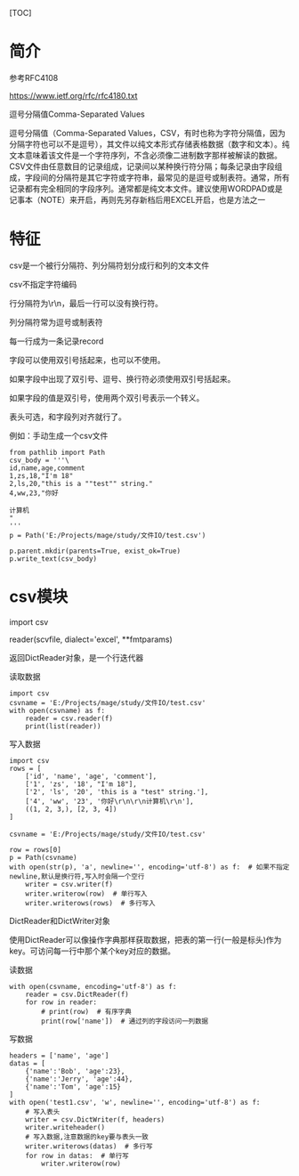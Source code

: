 [TOC]

# 简介

参考RFC4108

https://www.ietf.org/rfc/rfc4180.txt

逗号分隔值Comma-Separated Values

逗号分隔值（Comma-Separated Values，CSV，有时也称为字符分隔值，因为分隔字符也可以不是逗号），其文件以纯文本形式存储表格数据（数字和文本）。纯文本意味着该文件是一个字符序列，不含必须像二进制数字那样被解读的数据。CSV文件由任意数目的记录组成，记录间以某种换行符分隔；每条记录由字段组成，字段间的分隔符是其它字符或字符串，最常见的是逗号或制表符。通常，所有记录都有完全相同的字段序列。通常都是纯文本文件。建议使用WORDPAD或是记事本（NOTE）来开启，再则先另存新档后用EXCEL开启，也是方法之一

# 特征

csv是一个被行分隔符、列分隔符划分成行和列的文本文件

csv不指定字符编码

行分隔符为\r\n，最后一行可以没有换行符。

列分隔符常为逗号或制表符

每一行成为一条记录record

字段可以使用双引号括起来，也可以不使用。

如果字段中出现了双引号、逗号、换行符必须使用双引号括起来。

如果字段的值是双引号，使用两个双引号表示一个转义。

表头可选，和字段列对齐就行了。

例如：手动生成一个csv文件

 

```
from pathlib import Path
csv_body = '''\
id,name,age,comment
1,zs,18,"I'm 18"
2,ls,20,"this is a ""test"" string."
4,ww,23,"你好

计算机
"
'''
p = Path('E:/Projects/mage/study/文件IO/test.csv')

p.parent.mkdir(parents=True, exist_ok=True)
p.write_text(csv_body)
```

# csv模块

import csv

reader(scvfile, dialect='excel', **fmtparams)

返回DictReader对象，是一个行迭代器

读取数据

 

```
import csv
csvname = 'E:/Projects/mage/study/文件IO/test.csv'
with open(csvname) as f:
    reader = csv.reader(f)
    print(list(reader))
```

写入数据

 

```
import csv
rows = [
    ['id', 'name', 'age', 'comment'],
    ['1', 'zs', '18', "I'm 18"],
    ['2', 'ls', '20', 'this is a "test" string.'],
    ['4', 'ww', '23', '你好\r\n\r\n计算机\r\n'],
    ((1, 2, 3,), [2, 3, 4])
]

csvname = 'E:/Projects/mage/study/文件IO/test.csv'

row = rows[0]
p = Path(csvname)
with open(str(p), 'a', newline='', encoding='utf-8') as f:  # 如果不指定newline,默认是换行符,写入时会隔一个空行
    writer = csv.writer(f)
    writer.writerow(row)  # 单行写入
    writer.writerows(rows)  # 多行写入
```

DictReader和DictWriter对象

使用DictReader可以像操作字典那样获取数据，把表的第一行(一般是标头)作为key。可访问每一行中那个某个key对应的数据。

读数据

 

```
with open(csvname, encoding='utf-8') as f:
    reader = csv.DictReader(f)
    for row in reader:
        # print(row)  # 有序字典
        print(row['name'])  # 通过列的字段访问一列数据
```

写数据

 

```
headers = ['name', 'age']
datas = [
    {'name':'Bob', 'age':23},
    {'name':'Jerry', 'age':44},
    {'name':'Tom', 'age':15}
]
with open('test1.csv', 'w', newline='', encoding='utf-8') as f:
    # 写入表头
    writer = csv.DictWriter(f, headers)
    writer.writeheader()
    # 写入数据,注意数据的key要与表头一致
    writer.writerows(datas)  # 多行写
    for row in datas:  # 单行写
        writer.writerow(row)
```